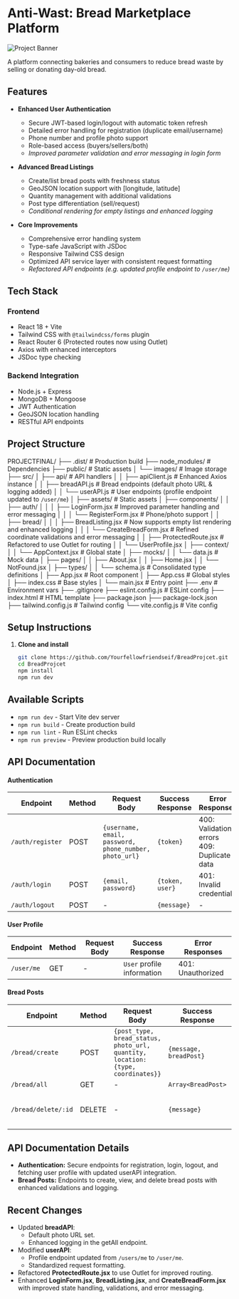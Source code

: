 # Anti-Wast: Bread Marketplace Platform

![Project Banner](https://example.com/path-to-your-banner.jpg) <!-- Add your banner image later -->

A platform connecting bakeries and consumers to reduce bread waste by selling or donating day-old bread.

## Features

- **Enhanced User Authentication**

  - Secure JWT-based login/logout with automatic token refresh
  - Detailed error handling for registration (duplicate email/username)
  - Phone number and profile photo support
  - Role-based access (buyers/sellers/both)
  - _Improved parameter validation and error messaging in login form_

- **Advanced Bread Listings**

  - Create/list bread posts with freshness status
  - GeoJSON location support with [longitude, latitude]
  - Quantity management with additional validations
  - Post type differentiation (sell/request)
  - _Conditional rendering for empty listings and enhanced logging_

- **Core Improvements**
  - Comprehensive error handling system
  - Type-safe JavaScript with JSDoc
  - Responsive Tailwind CSS design
  - Optimized API service layer with consistent request formatting
  - _Refactored API endpoints (e.g. updated profile endpoint to `/user/me`)_

## Tech Stack

### Frontend

- React 18 + Vite
- Tailwind CSS with `@tailwindcss/forms` plugin
- React Router 6 (Protected routes now using Outlet)
- Axios with enhanced interceptors
- JSDoc type checking

### Backend Integration

- Node.js + Express
- MongoDB + Mongoose
- JWT Authentication
- GeoJSON location handling
- RESTful API endpoints

## Project Structure
PROJECTFINAL/
├── .dist/ # Production build
├── node_modules/ # Dependencies
├── public/ # Static assets
│ └── images/ # Image storage
├── src/
│ ├── api/ # API handlers
│ │ ├── apiClient.js # Enhanced Axios instance
│ │ ├── breadAPI.js # Bread endpoints (default photo URL & logging added)
│ │ └── userAPI.js # User endpoints (profile endpoint updated to `/user/me`)
│ ├── assets/ # Static assets
│ ├── components/
│ │ ├── auth/
│ │ │ ├── LoginForm.jsx # Improved parameter handling and error messaging
│ │ │ └── RegisterForm.jsx # Phone/photo support
│ │ ├── bread/
│ │ │ ├── BreadListing.jsx # Now supports empty list rendering and enhanced logging
│ │ │ └── CreateBreadForm.jsx # Refined coordinate validations and error messaging
│ │ ├── ProtectedRoute.jsx # Refactored to use Outlet for routing
│ │ └── UserProfile.jsx
│ ├── context/
│ │ └── AppContext.jsx # Global state
│ ├── mocks/
│ │ └── data.js # Mock data
│ ├── pages/
│ │ ├── About.jsx
│ │ ├── Home.jsx
│ │ └── NotFound.jsx
│ ├── types/
│ │ └── schema.js # Consolidated type definitions
│ ├── App.jsx # Root component
│ ├── App.css # Global styles
│ ├── index.css # Base styles
│ └── main.jsx # Entry point
├── .env # Environment vars
├── .gitignore
├── eslint.config.js # ESLint config
├── index.html # HTML template
├── package.json
├── package-lock.json
├── tailwind.config.js # Tailwind config
└── vite.config.js # Vite config

## Setup Instructions

1. **Clone and install**
   ```bash
   git clone https://github.com/Yourfellowfriendseif/BreadProjcet.git
   cd BreadProjcet
   npm install
   npm run dev
   ```

## Available Scripts

- `npm run dev` - Start Vite dev server
- `npm run build` - Create production build
- `npm run lint` - Run ESLint checks
- `npm run preview` - Preview production build locally

## API Documentation

#### Authentication

| Endpoint         | Method | Request Body                                           | Success Response | Error Responses                               |
| ---------------- | ------ | ------------------------------------------------------ | ---------------- | --------------------------------------------- |
| `/auth/register` | POST   | `{username, email, password, phone_number, photo_url}` | `{token}`        | 400: Validation errors<br>409: Duplicate data |
| `/auth/login`    | POST   | `{email, password}`                                    | `{token, user}`  | 401: Invalid credentials                      |
| `/auth/logout`   | POST   | -                                                      | `{message}`      | -                                             |

#### User Profile

| Endpoint   | Method | Request Body | Success Response           | Error Responses   |
| ---------- | ------ | ------------ | -------------------------- | ----------------- |
| `/user/me` | GET    | -            | `User` profile information | 401: Unauthorized |

#### Bread Posts

| Endpoint            | Method | Request Body                                                                    | Success Response       | Error Responses                             |
| ------------------- | ------ | ------------------------------------------------------------------------------- | ---------------------- | ------------------------------------------- |
| `/bread/create`     | POST   | `{post_type, bread_status, photo_url, quantity, location: {type, coordinates}}` | `{message, breadPost}` | 401: Unauthorized<br>422: Validation errors |
| `/bread/all`        | GET    | -                                                                               | `Array<BreadPost>`     | -                                           |
| `/bread/delete/:id` | DELETE | -                                                                               | `{message}`            | 404: Not found<br>403: Forbidden            |

## API Documentation Details

- **Authentication:** Secure endpoints for registration, login, logout, and fetching user profile with updated userAPI integration.
- **Bread Posts:** Endpoints to create, view, and delete bread posts with enhanced validations and logging.

## Recent Changes

- Updated **breadAPI**:
  - Default photo URL set.
  - Enhanced logging in the getAll endpoint.
- Modified **userAPI**:
  - Profile endpoint updated from `/users/me` to `/user/me`.
  - Standardized request formatting.
- Refactored **ProtectedRoute.jsx** to use Outlet for improved routing.
- Enhanced **LoginForm.jsx**, **BreadListing.jsx**, and **CreateBreadForm.jsx** with improved state handling, validations, and error messaging.
